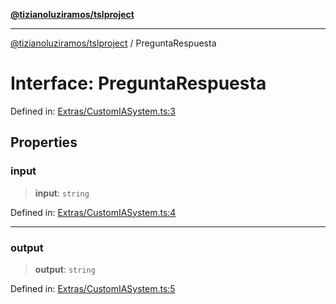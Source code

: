 [**@tizianoluziramos/tslproject**](../README.md)

***

[@tizianoluziramos/tslproject](../globals.md) / PreguntaRespuesta

# Interface: PreguntaRespuesta

Defined in: [Extras/CustomIASystem.ts:3](https://github.com/tizianoluziramos/TypeScript-Lenguage-Proyect/blob/1a68252d6a31602ecc3346fe4bed87bd01ab43ff/src/Extras/CustomIASystem.ts#L3)

## Properties

### input

> **input**: `string`

Defined in: [Extras/CustomIASystem.ts:4](https://github.com/tizianoluziramos/TypeScript-Lenguage-Proyect/blob/1a68252d6a31602ecc3346fe4bed87bd01ab43ff/src/Extras/CustomIASystem.ts#L4)

***

### output

> **output**: `string`

Defined in: [Extras/CustomIASystem.ts:5](https://github.com/tizianoluziramos/TypeScript-Lenguage-Proyect/blob/1a68252d6a31602ecc3346fe4bed87bd01ab43ff/src/Extras/CustomIASystem.ts#L5)
